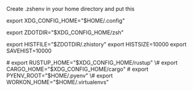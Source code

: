 Create .zshenv in your home directory and put this

export XDG_CONFIG_HOME="$HOME/.config"

export ZDOTDIR="$XDG_CONFIG_HOME/zsh"

export HISTFILE="$ZDOTDIR/.zhistory"
export HISTSIZE=10000
export SAVEHIST=10000

\# export RUSTUP_HOME="$XDG_CONFIG_HOME/rustup"
\# export CARGO_HOME="$XDG_CONFIG_HOME/cargo"
\# export PYENV_ROOT="$HOME/.pyenv"
\# export WORKON_HOME="$HOME/.virtualenvs"
